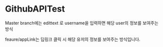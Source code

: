 # GithubAPITest

Master branch에는 edittext 로 username을 입력하면 해당 user의 정보를 보여주는 방식

feaure/appLink는 딥링크 클릭 시 해당 유저의 정보를 보여주는 방식입니다.
